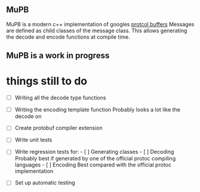 MuPB
----

MuPB is a modern c++ implementation of googles [protcol buffers](https://developers.google.com/protocol-buffers/)
Messages are defined as child classes of the message class.
This allows generating the decode and encode functions at compile time.

MuPB is a work in progress
--------------------------
things still to do
==================

- [ ] Writing all the decode type functions
- [ ] Writing the encoding template function
      Probably looks a lot like the decode on
- [ ] Create protobuf compiler extension
- [ ] Write unit tests
- [ ] Write regression tests for:
      - [ ] Generating classes
      - [ ] Decoding
            Probably best if generated by one of the official protoc compiling languages
      - [ ] Encoding
            Best compared with the official protoc implementation
- [ ] Set up automatic testing

